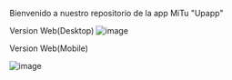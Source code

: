 Bienvenido a nuestro repositorio de la app MiTu "Upapp"

Version Web(Desktop)
![image](https://github.com/user-attachments/assets/2f53dcec-dfc3-4a2f-a2e7-c090bf96118e)

Version Web(Mobile)

![image](https://github.com/user-attachments/assets/cd53497b-93e8-4491-93ea-48262d3d6aff)

